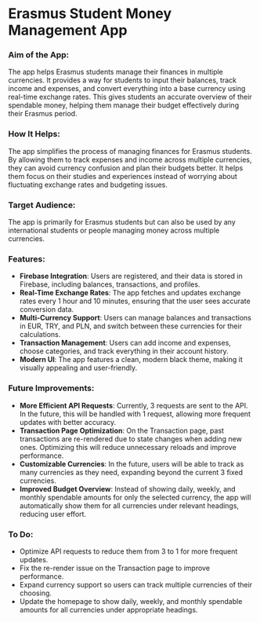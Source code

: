 # Erasmus Student Money Management App

### Aim of the App:
The app helps Erasmus students manage their finances in multiple currencies. It provides a way for students to input their balances, track income and expenses, and convert everything into a base currency using real-time exchange rates. This gives students an accurate overview of their spendable money, helping them manage their budget effectively during their Erasmus period.

### How It Helps:
The app simplifies the process of managing finances for Erasmus students. By allowing them to track expenses and income across multiple currencies, they can avoid currency confusion and plan their budgets better. It helps them focus on their studies and experiences instead of worrying about fluctuating exchange rates and budgeting issues.

### Target Audience:
The app is primarily for Erasmus students but can also be used by any international students or people managing money across multiple currencies.

### Features:
- **Firebase Integration**: Users are registered, and their data is stored in Firebase, including balances, transactions, and profiles.
- **Real-Time Exchange Rates**: The app fetches and updates exchange rates every 1 hour and 10 minutes, ensuring that the user sees accurate conversion data.
- **Multi-Currency Support**: Users can manage balances and transactions in EUR, TRY, and PLN, and switch between these currencies for their calculations.
- **Transaction Management**: Users can add income and expenses, choose categories, and track everything in their account history.
- **Modern UI**: The app features a clean, modern black theme, making it visually appealing and user-friendly.

### Future Improvements:
- **More Efficient API Requests**: Currently, 3 requests are sent to the API. In the future, this will be handled with 1 request, allowing more frequent updates with better accuracy.
- **Transaction Page Optimization**: On the Transaction page, past transactions are re-rendered due to state changes when adding new ones. Optimizing this will reduce unnecessary reloads and improve performance.
- **Customizable Currencies**: In the future, users will be able to track as many currencies as they need, expanding beyond the current 3 fixed currencies.
- **Improved Budget Overview**: Instead of showing daily, weekly, and monthly spendable amounts for only the selected currency, the app will automatically show them for all currencies under relevant headings, reducing user effort.

### To Do:
- Optimize API requests to reduce them from 3 to 1 for more frequent updates.
- Fix the re-render issue on the Transaction page to improve performance.
- Expand currency support so users can track multiple currencies of their choosing.
- Update the homepage to show daily, weekly, and monthly spendable amounts for all currencies under appropriate headings.
